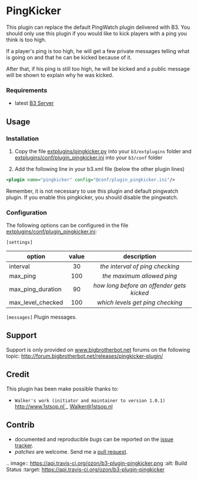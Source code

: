 PingKicker
==========

This plugin can replace the default PingWatch plugin delivered with B3. You should
only use this plugin if you would like to kick players with a ping you think is too
high.

If a player's ping is too high, he will get a few private messages
telling what is going on and that he can be kicked because of it.

After that, if his ping is still too high, he will be kicked and a public message
will be shown to explain why he was kicked.

### Requirements
- latest [B3 Server](http://bigbrotherbot.net)

Usage
-----

### Installation
1. Copy the file [extplugins/pingkicker.py](extplugins/pingkicker.py) into your `b3/extplugins` folder and
[extplugins/conf/plugin_pingkicker.ini](extplugins/conf/plugin_pingkicker.ini) into your `b3/conf` folder

2. Add the following line in your b3.xml file (below the other plugin lines)
  ```xml
  <plugin name="pingkicker" config="@conf/plugin_pingkicker.ini"/>
  ```

Remember, it is not necessary to use this plugin and default pingwatch plugin.
If you enable this pingkicker, you should disable the pingwatch.

### Configuration
The following options can be configured in the file [extplugins/conf/plugin_pingkicker.ini](extplugins/conf/plugin_pingkicker.ini):

`[settings]`

| option            | value   | description
| ----------------- |:-------:|:-----------------------------------------:|
| interval          | 30      | *the interval of ping checking*           |
| max_ping          | 100     | *the maximum allowed ping*                |
| max_ping_duration | 90      | *how long before an offender gets kicked* |
| max_level_checked | 100     | *which levels get ping checking*          |

`[messages]`
Plugin messages.

Support
-------
Support is only provided on www.bigbrotherbot.net forums on the following topic: http://forum.bigbrotherbot.net/releases/pingkicker-plugin/

Credit
------

This plugin has been make possible thanks to:

- `Walker's work (initiator and maintainer to version 1.0.1)
  `http://www.1stsop.nl`_
  Walker@1stsop.nl

Contrib
-------

- documented and reproducible *bugs* can be reported on the [issue tracker](https://github.com/ozon/b3-plugin-pingkicker/issues).
- *patches* are welcome. Send me a [pull request](http://help.github.com/send-pull-requests/).

.. image:: https://api.travis-ci.org/ozon/b3-plugin-pingkicker.png
   :alt: Build Status
   :target: https://api.travis-ci.org/ozon/b3-plugin-pingkicker
